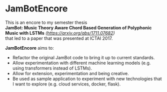 # JamBotEncore
This is an encore to my semester thesis\
__JamBot: Music Theory Aware Chord Based Generation of Polyphonic Music with LSTMs__ _(https://arxiv.org/abs/1711.07682)_ \
that led to a paper that was presented at ICTAI 2017.

__JamBotEncore__ aims to:
- Refactor the original JamBot code to bring it up to current standards.
- Allow experimentation with different machine learning models
(e.g. using transformers instead of LSTMs). 
- Allow for extension, experimentation and being creative. 
- Be used as sample application to experiment with new technologies that I want to explore
(e.g. cloud services, docker, flask).
